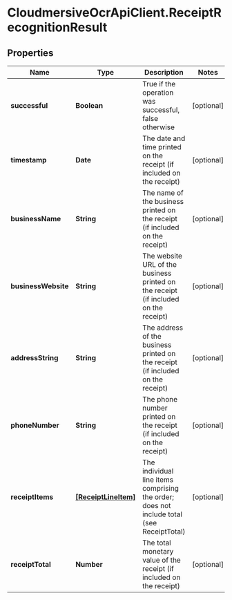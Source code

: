 # CloudmersiveOcrApiClient.ReceiptRecognitionResult

## Properties
Name | Type | Description | Notes
------------ | ------------- | ------------- | -------------
**successful** | **Boolean** | True if the operation was successful, false otherwise | [optional] 
**timestamp** | **Date** | The date and time printed on the receipt (if included on the receipt) | [optional] 
**businessName** | **String** | The name of the business printed on the receipt (if included on the receipt) | [optional] 
**businessWebsite** | **String** | The website URL of the business printed on the receipt (if included on the receipt) | [optional] 
**addressString** | **String** | The address of the business printed on the receipt (if included on the receipt) | [optional] 
**phoneNumber** | **String** | The phone number printed on the receipt (if included on the receipt) | [optional] 
**receiptItems** | [**[ReceiptLineItem]**](ReceiptLineItem.md) | The individual line items comprising the order; does not include total (see ReceiptTotal) | [optional] 
**receiptTotal** | **Number** | The total monetary value of the receipt (if included on the receipt) | [optional] 


